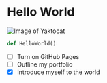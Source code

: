 # Hello World

![Image of Yaktocat](https://octodex.github.com/images/yaktocat.png)

```python
def HelloWorld()
```

- [ ] Turn on GitHub Pages
- [ ] Outline my portfolio
- [x] Introduce myself to the world

